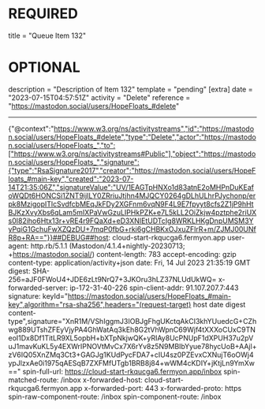 
# REQUIRED
title = "Queue Item 132"
# OPTIONAL
description = "Description of Item 132"
template = "pending"
[extra]
date = "2023-07-15T04:57:51Z"
activity = "Delete"
reference = "https://mastodon.social/users/HopeFloats_#delete"

---
{"@context":"https://www.w3.org/ns/activitystreams","id":"https://mastodon.social/users/HopeFloats_#delete","type":"Delete","actor":"https://mastodon.social/users/HopeFloats_","to":["https://www.w3.org/ns/activitystreams#Public"],"object":"https://mastodon.social/users/HopeFloats_","signature":{"type":"RsaSignature2017","creator":"https://mastodon.social/users/HopeFloats_#main-key","created":"2023-07-14T21:35:06Z","signatureValue":"UV/1EAGTpHNXo1d83atnE2oMHPnDuKEafoWQDt6HONCSi1ZNT9ijILY0ZRriuJtjhn4MJQCY0264gDLhULhrPJychonp/erpk8MzigopITlcSvdfcbMEqJkFDy2XGFnm6vqN9F4L9E7fpyyt8cfs2Z1jP9hHtBJKzXvyXbs6qLam5mIXPaVwGzuLIPHkPZK+e7L5kLL2OiZkjw4pztphe2riUXs0I82iho6Htx13r+vRE4r9FQaXd+eD3XNIEtUDTcIg8WRKLHKgDnpUMSM3YyPqiG1GchuFwXZQzDU+7mqP0fbG+rki6gCHBKxOJxuZFlrR+m/ZJMJ00UNfR8p+RA=="}}##DEBUG##host: cloud-start-rkqucga6.fermyon.app
user-agent: http.rb/5.1.1 (Mastodon/4.1.4+nightly-20230713; +https://mastodon.social/)
content-length: 783
accept-encoding: gzip
content-type: application/activity+json
date: Fri, 14 Jul 2023 21:35:19 GMT
digest: SHA-256=aJF0FWoU4+JDE6zLt9NrQ7+3JKOru3hLZ37NLUdUkWQ=
x-forwarded-server: ip-172-31-40-226
spin-client-addr: 91.107.207.7:443
signature: keyId="https://mastodon.social/users/HopeFloats_#main-key",algorithm="rsa-sha256",headers="(request-target) host date digest content-type",signature="XnR1M/VShIggmJ3IOBJgFhgUKctqAkCI3khYUuedcG+CZhwg889UTshZFEyVjyPA4GhWatAq3kEh8G2tVhWpnC69Wjf4tXXXoCUxC9TNeoI1Dx8Df1TitLR9XL5opbH+bXTpNkjwQK+yRIAy8UcPNUpF1dXPUH37u2pVuJ1mavKuKL5y4EXWrIPNOVtMvCx7X6rYv8z5N9MBIbYyue78hycUoB+AAjl+zV6IQ05XnZMq3Ct3+GAGJg1KUdPycFDA7+cIU4sz0PZEvxCXNujT6oOWj4ypJlzxAe0i1975qAESqB7ZXFMfUTgb1BRB8j84+wWM4cKDIY+jKtjLn9YmXw=="
spin-full-url: https://cloud-start-rkqucga6.fermyon.app/inbox
spin-matched-route: /inbox
x-forwarded-host: cloud-start-rkqucga6.fermyon.app
x-forwarded-port: 443
x-forwarded-proto: https
spin-raw-component-route: /inbox
spin-component-route: /inbox

